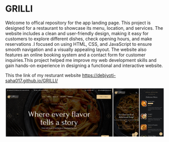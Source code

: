 # GRILLI
Welcome to offical repository for the app landing page. This project is designed  for a restaurant to showcase its menu, location, and services. The website includes a clean and user-friendly design, making it easy for customers to explore different dishes, check opening hours, and make reservations .I focused on using HTML, CSS, and JavaScript to ensure smooth navigation and a visually appealing layout. The website also features an online booking system and a contact form for customer inquiries.This project helped me improve my web development skills and gain hands-on experience in designing a functional and interactive website.


This the link of my resturant website https://debjyoti-saha017.github.io/GRILLI/

![image alt](https://github.com/Debjyoti-Saha017/GRILLI/blob/main/screenshot.jpg.jpg)

